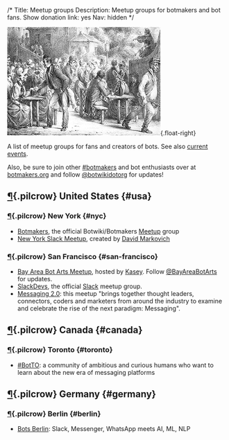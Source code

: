 /*
Title: Meetup groups
Description: Meetup groups for botmakers and bot fans.
Show donation link: yes
Nav: hidden
*/

![A botmaker gathering](/content/images/illustrations/people-evening.jpg){.float-right}

A list of meetup groups for fans and creators of bots. See also [current events](/events/).


Also, be sure to join other [#botmakers](https://twitter.com/search?q=%23botmakers) and bot enthusiasts over at [botmakers.org](https://botmakers.org/) and follow [@botwikidotorg](https://twitter.com/botwikidotorg) for updates!


## [¶](#usa){.pilcrow} United States {#usa}

### [¶](#nyc){.pilcrow} New York {#nyc}

- [Botmakers](http://www.meetup.com/botmakers/), the official Botwiki/Botmakers [Meetup](http://www.meetup.com/) group
- [New York Slack Meetup](http://www.meetup.com/New-York-Slack-Meetup/), created by [David Markovich](https://twitter.com/DavidMarkovich_)

### [¶](#san-francisco){.pilcrow} San Francisco {#san-francisco}

- [Bay Area Bot Arts Meetup](http://www.meetup.com/Bay-Area-Bot-Arts/), hosted by [Kasey](https://twitter.com/bitpixi). Follow [@BayAreaBotArts](https://twitter.com/BayAreaBotArts) for updates.
- [SlackDevs](http://www.meetup.com/SlackDevs/), the official [Slack](http://slackhq.com/) meetup group.
- [Messaging 2.0](http://www.meetup.com/messaging2/): this meetup "brings together thought leaders, connectors, coders and marketers from around the industry to examine and celebrate the rise of the next paradigm: Messaging".

## [¶](#canada){.pilcrow} Canada {#canada}

### [¶](#toronto){.pilcrow} Toronto {#toronto}

- [#BotTO](http://www.meetup.com/bot-to/): a community of ambitious and curious humans who want to learn about the new era of messaging platforms


## [¶](#germany){.pilcrow} Germany {#germany}

### [¶](#berlin){.pilcrow} Berlin {#berlin}

- [Bots Berlin](http://www.meetup.com/Bots-Berlin-Slack-Messenger-WhatsApp-meets-AI-ML-NLP/): Slack, Messenger, WhatsApp meets AI, ML, NLP
